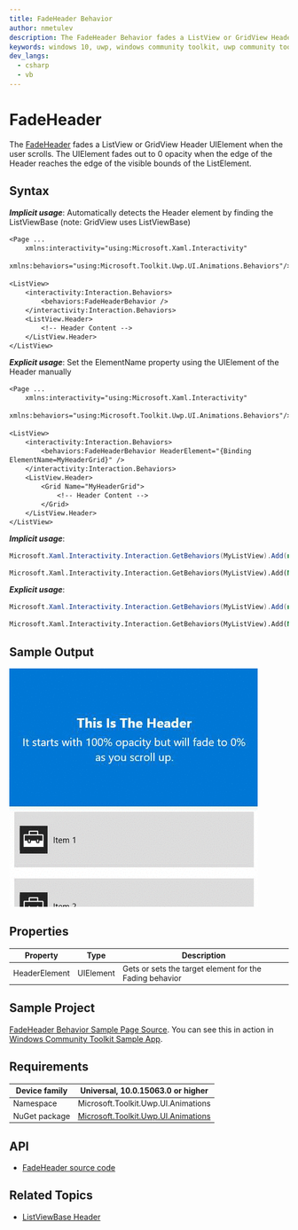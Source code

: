 ```yaml
---
title: FadeHeader Behavior
author: nmetulev
description: The FadeHeader Behavior fades a ListView or GridView Header UIElement when the user scrolls.
keywords: windows 10, uwp, windows community toolkit, uwp community toolkit, uwp toolkit, fadeheader, fadeheader behavior
dev_langs:
  - csharp
  - vb
---
```


# FadeHeader

The [FadeHeader](https://docs.microsoft.com/dotnet/api/microsoft.toolkit.uwp.ui.animations.behaviors.fadeheaderbehavior) fades a ListView or GridView Header UIElement when the user scrolls. The UIElement fades out to 0 opacity when the edge of the Header reaches the edge of the visible bounds of the ListElement.

## Syntax

***Implicit usage***: Automatically detects the Header element by finding the ListViewBase (note: GridView uses ListViewBase)

```xaml
<Page ...
    xmlns:interactivity="using:Microsoft.Xaml.Interactivity"  
    xmlns:behaviors="using:Microsoft.Toolkit.Uwp.UI.Animations.Behaviors"/>

<ListView>
    <interactivity:Interaction.Behaviors>
        <behaviors:FadeHeaderBehavior />
    </interactivity:Interaction.Behaviors>
    <ListView.Header>
        <!-- Header Content -->
    </ListView.Header>
</ListView>
```

***Explicit usage***: Set the ElementName property using the UIElement of the Header manually

```xaml
<Page ...
    xmlns:interactivity="using:Microsoft.Xaml.Interactivity"  
    xmlns:behaviors="using:Microsoft.Toolkit.Uwp.UI.Animations.Behaviors"/>

<ListView>
    <interactivity:Interaction.Behaviors>
        <behaviors:FadeHeaderBehavior HeaderElement="{Binding ElementName=MyHeaderGrid}" />
    </interactivity:Interaction.Behaviors>
    <ListView.Header>
        <Grid Name="MyHeaderGrid">
            <!-- Header Content -->
        </Grid>
    </ListView.Header>
</ListView>
```

***Implicit usage***:

```csharp
Microsoft.Xaml.Interactivity.Interaction.GetBehaviors(MyListView).Add(new FadeHeaderBehavior());
```
```vb
Microsoft.Xaml.Interactivity.Interaction.GetBehaviors(MyListView).Add(New FadeHeaderBehavior())
```

***Explicit usage***:

```csharp
Microsoft.Xaml.Interactivity.Interaction.GetBehaviors(MyListView).Add(new FadeHeaderBehavior { HeaderElement = MyHeaderGrid });
```
```vb
Microsoft.Xaml.Interactivity.Interaction.GetBehaviors(MyListView).Add(New FadeHeaderBehavior With {.HeaderElement = MyHeaderGrid})
```

## Sample Output

![FadeHeader Behavior animation](../resources/images/Animations/FadeHeader/Sample-Output.gif)

## Properties

| Property | Type | Description |
| -- | -- | -- |
| HeaderElement | UIElement | Gets or sets the target element for the Fading behavior |

## Sample Project

[FadeHeader Behavior Sample Page Source](https://github.com/Microsoft/UWPCommunityToolkit/tree/master/Microsoft.Toolkit.Uwp.SampleApp/SamplePages/FadeHeader). You can see this in action in [Windows Community Toolkit Sample App](https://www.microsoft.com/store/apps/9NBLGGH4TLCQ).

## Requirements

| Device family | Universal, 10.0.15063.0 or higher   |
| ---------------------------------------------------------------- | ----------------------------------- |
| Namespace                                                        | Microsoft.Toolkit.Uwp.UI.Animations |
| NuGet package | [Microsoft.Toolkit.Uwp.UI.Animations](https://www.nuget.org/packages/Microsoft.Toolkit.Uwp.UI.Animations/) |

## API

* [FadeHeader source code](https://github.com/Microsoft/UWPCommunityToolkit/blob/master/Microsoft.Toolkit.Uwp.UI.Animations/Behaviors/FadeHeaderBehavior.cs)

## Related Topics

- [ListViewBase Header](https://docs.microsoft.com/uwp/api/windows.ui.xaml.controls.listviewbase#Windows_UI_Xaml_Controls_ListViewBase_Header)
